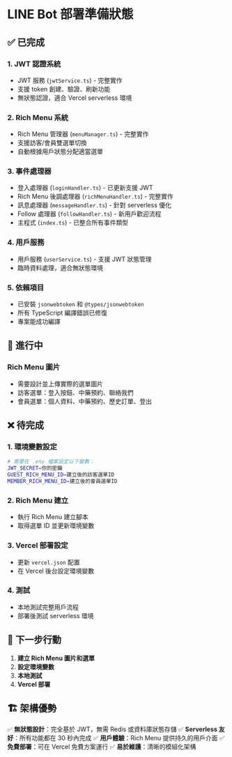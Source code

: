 # LINE Bot 部署準備狀態

## ✅ 已完成

### 1. JWT 認證系統
- JWT 服務 (`jwtService.ts`) - 完整實作
- 支援 token 創建、驗證、刷新功能
- 無狀態認證，適合 Vercel serverless 環境

### 2. Rich Menu 系統  
- Rich Menu 管理器 (`menuManager.ts`) - 完整實作
- 支援訪客/會員雙選單切換
- 自動根據用戶狀態分配適當選單

### 3. 事件處理器
- 登入處理器 (`loginHandler.ts`) - 已更新支援 JWT
- Rich Menu 後調處理器 (`richMenuHandler.ts`) - 完整實作
- 訊息處理器 (`messageHandler.ts`) - 針對 serverless 優化
- Follow 處理器 (`followHandler.ts`) - 新用戶歡迎流程
- 主程式 (`index.ts`) - 已整合所有事件類型

### 4. 用戶服務
- 用戶服務 (`userService.ts`) - 支援 JWT 狀態管理
- 臨時資料處理，適合無狀態環境

### 5. 依賴項目
- 已安裝 `jsonwebtoken` 和 `@types/jsonwebtoken`
- 所有 TypeScript 編譯錯誤已修復
- 專案能成功編譯

## 🔄 進行中

### Rich Menu 圖片
- 需要設計並上傳實際的選單圖片
- 訪客選單：登入按鈕、中藥預約、聯絡我們
- 會員選單：個人資料、中藥預約、歷史訂單、登出

## ❌ 待完成

### 1. 環境變數設定
```bash
# 需要在 .env 檔案設定以下變數：
JWT_SECRET=你的密鑰
GUEST_RICH_MENU_ID=建立後的訪客選單ID  
MEMBER_RICH_MENU_ID=建立後的會員選單ID
```

### 2. Rich Menu 建立
- 執行 Rich Menu 建立腳本
- 取得選單 ID 並更新環境變數

### 3. Vercel 部署設定
- 更新 `vercel.json` 配置
- 在 Vercel 後台設定環境變數

### 4. 測試
- 本地測試完整用戶流程
- 部署後測試 serverless 環境

## 🎯 下一步行動

1. **建立 Rich Menu 圖片和選單**
2. **設定環境變數**  
3. **本地測試**
4. **Vercel 部署**

## 🏗️ 架構優勢

✅ **無狀態設計**：完全基於 JWT，無需 Redis 或資料庫狀態存儲
✅ **Serverless 友好**：所有功能都在 30 秒內完成
✅ **用戶體驗**：Rich Menu 提供持久的用戶介面
✅ **免費部署**：可在 Vercel 免費方案運行
✅ **易於維護**：清晰的模組化架構
